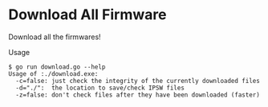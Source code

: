 Download All Firmware
=====================

Download all the firmwares!

Usage

```
$ go run download.go --help
Usage of :./download.exe:
  -c=false: just check the integrity of the currently downloaded files
  -d="./":  the location to save/check IPSW files
  -z=false: don't check files after they have been downloaded (faster)
```
